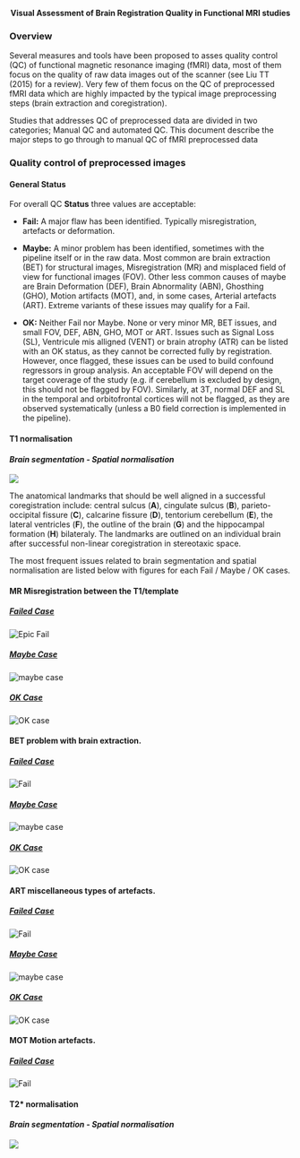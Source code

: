 <p align="center">
   <strong> Visual Assessment of Brain Registration Quality in Functional MRI studies </strong>
</p>

### Overview
Several measures and tools have been proposed to asses quality control (QC) of functional magnetic resonance imaging (fMRI) data, most of them focus on the quality of raw data images out of the scanner (see Liu TT (2015) for a review). Very few of them focus on the QC of  preprocessed fMRI data which are highly impacted by the typical image preprocessing steps (brain extraction and coregistration).

Studies that addresses QC of preprocessed data are divided in two categories;  Manual QC and automated QC. This document describe the major steps to  go through to manual QC of fMRI preprocessed data

### Quality control of preprocessed images
#### General Status

For overall QC **Status** three values are acceptable:
- **Fail:**  A major flaw has been identified. Typically misregistration, artefacts or deformation.

- **Maybe:**  A minor problem has been identified, sometimes with the pipeline itself or in the raw data. Most common are brain extraction (BET) for structural images, Misregistration (MR) and misplaced field of view  for functional images (FOV). Other less common causes of maybe are Brain Deformation (DEF), Brain Abnormality (ABN), Ghosthing (GHO), Motion artifacts (MOT), and, in some cases, Arterial artefacts (ART). Extreme variants of these issues may qualify for a Fail.

- **OK:** Neither Fail nor Maybe. None or very minor MR, BET issues, and small FOV, DEF, ABN, GHO, MOT or ART.  Issues such as Signal Loss (SL), Ventricule mis alligned (VENT) or brain atrophy (ATR) can be listed with an OK status, as they cannot be corrected fully by registration. However, once flagged, these issues can be used to build confound regressors in group analysis. An acceptable FOV will depend on the target coverage of the study (e.g. if cerebellum is excluded by design, this should not be flagged by FOV). Similarly, at 3T, normal DEF and SL in the temporal and orbitofrontal cortices will not be flagged, as they are observed systematically (unless a B0 field correction is implemented in the pipeline).   

#### T1 normalisation
#### *Brain segmentation - Spatial normalisation*
![](https://github.com/SIMEXP/zooniverse_qc/blob/master/qc_manual/fig_qc_t1.png?raw=true)

The anatomical landmarks that should be well aligned in a successful coregistration include: central sulcus (**A**), cingulate sulcus (**B**), parieto-occipital fissure (**C**), calcarine fissure (**D**), tentorium cerebellum (**E**), the lateral ventricles (**F**), the outline of the brain (**G**) and the hippocampal formation (**H**) bilateraly. The landmarks are outlined on an individual brain after successful non-linear coregistration in stereotaxic space.

The most frequent issues related to brain segmentation and spatial normalisation are listed below with figures for each Fail / Maybe / OK cases.

#### **MR** Misregistration between the T1/template

#####  [Failed Case](http://simexp.github.io/adhd200_qc_niak/wrapper_X0010032.html)


![Epic Fail](https://github.com/SIMEXP/zooniverse_qc/blob/master/qc_manual/Fig_anat_MR_fail/summary_X_0010032_anat2template_target.gif?raw=true)

#####  [Maybe Case](http://simexp.github.io/adhd200_qc_niak/wrapper_X0021005.html)
![maybe case](https://github.com/SIMEXP/zooniverse_qc/blob/master/qc_manual/Fig_anat_MR_maybe/summary_X_0021005_anat2template_target.gif?raw=true)

#####  [OK Case](http://simexp.github.io/adhd200_qc_athena/wrapper_X0021005.html)
![OK case](https://github.com/SIMEXP/zooniverse_qc/blob/master/qc_manual/Fig_anat_MR_ok/summary_X_0021041_anat2template_target.gif?raw=true)

#### **BET** problem with brain extraction.

#####  [Failed Case](http://simexp.github.io/adhd200_qc_athena/wrapper_X3699991.html)


![ Fail](https://github.com/SIMEXP/zooniverse_qc/blob/master/qc_manual/Fig_anat_BET_fail/summary_X_3699991_anat2template_target.gif?raw=true)

#####  [Maybe Case](http://simexp.github.io/adhd200_qc_niak/wrapper_X0010042.html)
![maybe case](https://github.com/SIMEXP/zooniverse_qc/blob/master/qc_manual/Fig_anat_BET_maybe/summary_X_0010042_anat2template_target.gif?raw=true)

#####  [OK Case](http://simexp.github.io/adhd200_qc_niak/wrapper_X1988015.html)
![OK case](https://github.com/SIMEXP/zooniverse_qc/blob/master/qc_manual/Fig_anat_BET_OK/summary_X_1988015_anat2template_target.gif?raw=true)


#### **ART**    miscellaneous types of artefacts.

#####  [Failed Case](http://simexp.github.io/adhd200_qc_niak/wrapper_X0010013.html)


![ Fail](https://github.com/SIMEXP/zooniverse_qc/blob/master/qc_manual/Fig_anat_ART_fail/summary_X_0010013_anat2template_target.gif?raw=true)

#####  [Maybe Case](http://simexp.github.io/adhd200_qc_niak/wrapper_X2026113.html)
![maybe case](https://github.com/SIMEXP/zooniverse_qc/blob/master/qc_manual/Fig_anat_ART_maybe/summary_X_2026113_anat2template_target.gif?raw=true)

#####  [OK Case](http://simexp.github.io/adhd200_qc_niak/wrapper_X0021043.html)
![OK case](https://github.com/SIMEXP/zooniverse_qc/blob/master/qc_manual/Fig_anat_ART_OK/summary_X_0021043_anat2template_target.gif?raw=true)


#### **MOT**    Motion artefacts.

#####  [Failed Case](http://simexp.github.io/adhd200_qc_niak/wrapper_X0010003.html)


![ Fail](https://github.com/SIMEXP/zooniverse_qc/blob/master/qc_manual/Fig_anat_MOT_fail/summary_X_0010003_anat2template_target.gif?raw=true)


#### T2* normalisation
#### *Brain segmentation - Spatial normalisation*
![](https://github.com/SIMEXP/zooniverse_qc/blob/master/qc_manual/fig_qc_t2.png?raw=true)
